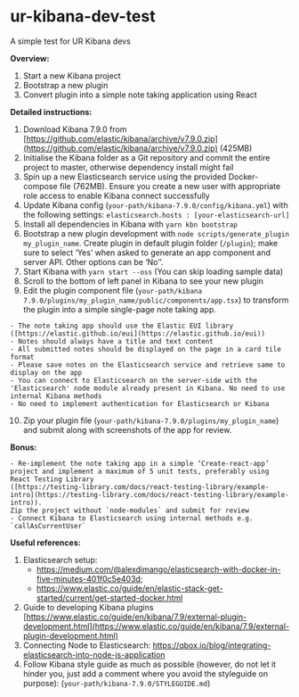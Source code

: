 # ur-kibana-dev-test
A simple test for UR Kibana devs

**Overview:**  
 1. Start a new Kibana project 
 2. Bootstrap a new plugin 
 3. Convert plugin into a simple note taking application using React

**Detailed instructions:**  

 1. Download Kibana 7.9.0 from [https://github.com/elastic/kibana/archive/v7.9.0.zip](https://github.com/elastic/kibana/archive/v7.9.0.zip)
    (425MB)
2. Initialise the Kibana folder as a Git repository and
    commit the entire project to master, otherwise dependency install
    might fail
3.  Spin up a new Elasticsearch service using the provided Docker-compose file (762MB). Ensure you create a new user with appropriate role access to enable Kibana connect successfully
4. Update Kibana config
    (`your-path/kibana-7.9.0/config/kibana.yml`) with the following
    settings:   `elasticsearch.hosts : [your-elasticsearch-url]` 
  5. Install all dependencies in Kibana with `yarn kbn bootstrap` 
  6. Bootstrap a new plugin development with `node scripts/generate_plugin my_plugin_name`.  Create plugin in default
    plugin folder (`/plugin`); make sure to select ‘Yes’ when asked to
    generate an app component and server API. Other options can be ‘No’’.   
  7. Start Kibana with `yarn start --oss` (You can skip loading sample data)
  8. Scroll to the bottom of left panel in Kibana to see your new plugin   
  9. Edit the plugin component file (`your-path/kibana 7.9.0/plugins/my_plugin_name/public/components/app.tsx`)
    to transform the plugin into a simple single-page note taking app. 

    - The note taking app should use the Elastic EUI library ([https://elastic.github.io/eui](https://elastic.github.io/eui))
    - Notes should always have a title and text content
    - All submitted notes should be displayed on the page in a card tile format
    - Please save notes on the Elasticsearch service and retrieve same to display on the app
    - You can connect to Elasticsearch on the server-side with the 'Elasticsearch' node module already present in Kibana. No need to use internal Kibana methods
    - No need to implement authentication for Elasticsearch or Kibana

  10. Zip your plugin file (`your-path/kibana-7.9.0/plugins/my_plugin_name`) and submit along with screenshots of the app for review.
  
  **Bonus:** 
  
    - Re-implement the note taking app in a simple ‘Create-react-app’ project and implement a maximum of 5 unit tests, preferably using React Testing Library
    ([https://testing-library.com/docs/react-testing-library/example-intro](https://testing-library.com/docs/react-testing-library/example-intro)).
    Zip the project without `node-modules` and submit for review
    - Connect Kibana to Elasticsearch using internal methods e.g. `callAsCurrentUser` 

**Useful references:**  
1. Elasticsearch setup: 
    -  https://medium.com/@alexdimango/elasticsearch-with-docker-in-five-minutes-401f0c5e403d;
    -  https://www.elastic.co/guide/en/elastic-stack-get-started/current/get-started-docker.html
2. Guide to developing Kibana plugins [https://www.elastic.co/guide/en/kibana/7.9/external-plugin-development.html](https://www.elastic.co/guide/en/kibana/7.9/external-plugin-development.html)  
3. Connecting Node to Elasticsearch: https://qbox.io/blog/integrating-elasticsearch-into-node-js-application
4. Follow Kibana style guide as much as possible (however, do not let it hinder you, just add a comment where you avoid the styleguide on purpose): (`your-path/kibana-7.9.0/STYLEGUIDE.md`)
